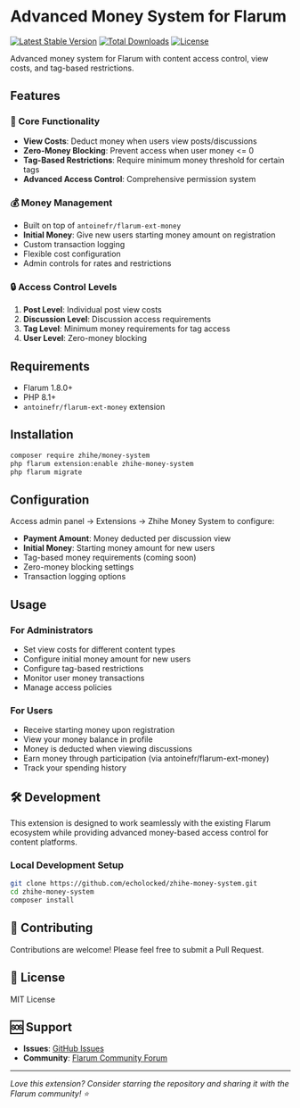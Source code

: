 # Advanced Money System for Flarum

[![Latest Stable Version](https://poser.pugx.org/zhihe/money-system/v/stable)](https://packagist.org/packages/zhihe/money-system)
[![Total Downloads](https://poser.pugx.org/zhihe/money-system/downloads)](https://packagist.org/packages/zhihe/money-system)
[![License](https://poser.pugx.org/zhihe/money-system/license)](https://packagist.org/packages/zhihe/money-system)

Advanced money system for Flarum with content access control, view costs, and tag-based restrictions.

## Features

### 🎯 Core Functionality
- **View Costs**: Deduct money when users view posts/discussions
- **Zero-Money Blocking**: Prevent access when user money <= 0
- **Tag-Based Restrictions**: Require minimum money threshold for certain tags
- **Advanced Access Control**: Comprehensive permission system

### 💰 Money Management
- Built on top of `antoinefr/flarum-ext-money`
- **Initial Money**: Give new users starting money amount on registration
- Custom transaction logging
- Flexible cost configuration
- Admin controls for rates and restrictions

### 🔒 Access Control Levels
1. **Post Level**: Individual post view costs
2. **Discussion Level**: Discussion access requirements  
3. **Tag Level**: Minimum money requirements for tag access
4. **User Level**: Zero-money blocking

## Requirements

- Flarum 1.8.0+
- PHP 8.1+
- `antoinefr/flarum-ext-money` extension

## Installation

```bash
composer require zhihe/money-system
php flarum extension:enable zhihe-money-system
php flarum migrate
```

## Configuration

Access admin panel → Extensions → Zhihe Money System to configure:

- **Payment Amount**: Money deducted per discussion view
- **Initial Money**: Starting money amount for new users
- Tag-based money requirements (coming soon)
- Zero-money blocking settings
- Transaction logging options

## Usage

### For Administrators
- Set view costs for different content types
- Configure initial money amount for new users
- Configure tag-based restrictions
- Monitor user money transactions
- Manage access policies

### For Users
- Receive starting money upon registration
- View your money balance in profile
- Money is deducted when viewing discussions
- Earn money through participation (via antoinefr/flarum-ext-money)
- Track your spending history

## 🛠️ Development

This extension is designed to work seamlessly with the existing Flarum ecosystem while providing advanced money-based access control for content platforms.

### Local Development Setup

```bash
git clone https://github.com/echolocked/zhihe-money-system.git
cd zhihe-money-system
composer install
```

## 🤝 Contributing

Contributions are welcome! Please feel free to submit a Pull Request.

## 📄 License

MIT License

## 🆘 Support

- **Issues**: [GitHub Issues](https://github.com/echolocked/zhihe-money-system/issues)
- **Community**: [Flarum Community Forum](https://discuss.flarum.org)

---

*Love this extension? Consider starring the repository and sharing it with the Flarum community! ⭐*